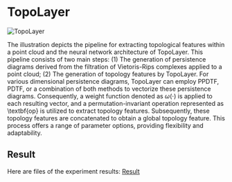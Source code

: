 # TopoLayer
![TopoLayer](https://github.com/Anonymous-ijcai-1/TopoLayer/blob/main/images/Topolayer.jpg)

The illustration depicts the pipeline for extracting topological features within a point cloud and the neural network architecture of TopoLayer. This pipeline consists of two main steps: (1) The generation of persistence diagrams derived from the filtration of Vietoris-Rips complexes applied to a point cloud; (2) The generation of topology features by TopoLayer. For various dimensional persistence diagrams, TopoLayer can employ PPDTF, PDTF, or a combination of both methods to vectorize these persistence diagrams. Consequently, a weight function denoted as $\omega\left(\cdot\right)$ is applied to each resulting vector, and a permutation-invariant operation represented as \textbf{op} is utilized to extract topology features. Subsequently, these topology features are concatenated to obtain a global topology feature. This process offers a range of parameter options, providing flexibility and adaptability.

## Result
Here are files of the experiment results: [Result](https://drive.google.com/drive/folders/1iFS2vJjwxr5lBL0OXoVkO3KaFpZ04v_n?usp=sharing)
